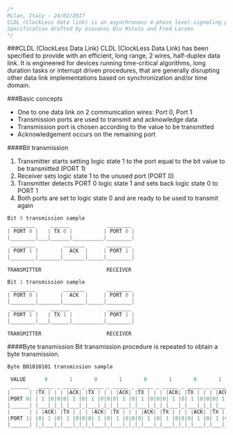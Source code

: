 ```cpp
/*
Milan, Italy - 24/02/2017
CLDL (ClockLess data link) is an asynchronous 4-phase level-signaling protocol.
Specification drafted by Giovanni Blu Mitolo and Fred Larsen
*/
```
###CLDL (ClockLess Data Link)
CLDL (ClockLess Data Link) has been specified to provide with an efficient, long range, 2 wires, half-duplex data link. It is engineered for devices running time-critical algorithms, long duration tasks or interrupt driven procedures, that are generally disrupting other data link implementations based on synchronization and/or time domain.

###Basic concepts
* One to one data link on 2 communication wires: Port 0, Port 1
* Transmission ports are used to transmit and acknowledge data
* Transmission port is chosen according to the value to be transmitted
* Acknowledgement occurs on the remaining port

####Bit transmission

1. Transmitter starts setting logic state 1 to the port equal to the bit value to be transmitted (PORT 1)
2. Receiver sets logic state 1 to the unused port (PORT 0)
3. Transmitter detects PORT 0 logic state 1 and sets back logic state 0 to PORT 1
4. Both ports are set to logic state 0 and are ready to be used to transmit again

```cpp
Bit 0 transmission sample   
 ________     ______            ________
| PORT 0 |   | TX 0 |          | PORT 0 |
|________|___|______|__________|________|
 ________         _______       ________
| PORT 1 |       |  ACK  |     | PORT 1 |
|________|_______|_______|_____|________|

TRANSMITTER                     RECEIVER

Bit 1 transmission sample
 ________         _______       ________
| PORT 0 |       |  ACK  |     | PORT 0 |
|________|_______|_______|_____|________|
 ________     ______            ________
| PORT 1 |   | TX 1 |          | PORT 1 |
|________|___|______|__________|________|

TRANSMITTER                     RECEIVER

```

####Byte transmission
Bit transmission procedure is repeated to obtain a byte transmission.

```cpp
Byte B01010101 transmission sample

 VALUE      0       1       0       1       0       1       0       1
 ______   _____ _ _____ _ _____ _ _____ _ _____ _ _____ _ _____ _ _____   ______
|      | |TX | | | |ACK| |TX | | | |ACK| |TX | | | |ACK| |TX | | | |ACK| |      |
|PORT 0| | 1 |0|0|0| 1 |0| 1 |0|0|0| 1 |0| 1 |0|0|0| 1 |0| 1 |0|0|0| 1 | |PORT 0|
|______| |___|_|_|_|___|_|___|_|_|_|___|_|___|_|_|_|___|_|___|_|_|_|___| |______|
|      | | |ACK| |TX | | | |ACK| |TX | | | |ACK| |TX | | | |ACK| |TX | | |      |
|PORT 1| |0| 1 |0| 1 |0|0|0| 1 |0| 1 |0|0|0| 1 |0| 1 |0|0|0| 1 |0| 1 |0| |PORT 1|
|______| |_|___|_|___|_|_|_|___|_|___|_|_|_|___|_|___|_|_|_|___|_|___|_| |______|
```
